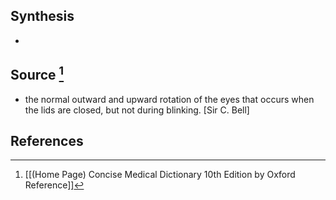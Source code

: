 ## Synthesis
- 
## Source [^1]
- the normal outward and upward rotation of the eyes that occurs when the lids are closed, but not during blinking. \[Sir C. Bell]
## References

[^1]: [[(Home Page) Concise Medical Dictionary 10th Edition by Oxford Reference]]